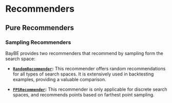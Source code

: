 # Recommenders
## Pure Recommenders
### Sampling Recommenders

BayBE provides two recommenders that recommend by sampling form the search space:

* **[`RandomRecommender`]():**
  This recommender offers random recommendations for all types of search spaces.
  It is extensively used in backtesting examples, providing a valuable comparison.

* **[`FPSRecommender`]():**
  This recommender is only applicable for discrete search spaces, and recommends points
  based on farthest point sampling.
